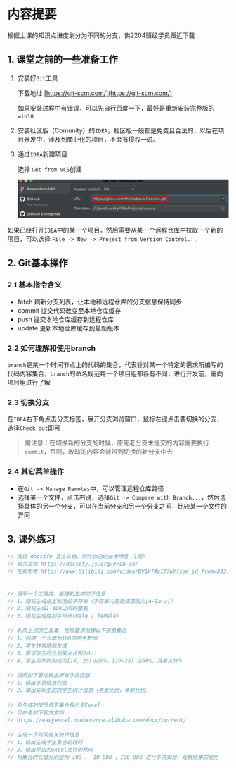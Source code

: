 # 内容提要
根据上课的知识点进度划分为不同的分支，供2204班级学员跟近下载

## 1. 课堂之前的一些准备工作

1. 安装好`Git`工具

   下载地址 [https://git-scm.com/](https://git-scm.com/)

   如果安装过程中有错误，可以先自行百度一下，最好是重新安装完整版的`win10`

2. 安装社区版（Comunity）的`IDEA`，社区版一般都是免费且合法的，以后在项目开发中，涉及到商业化的项目，不会有侵权一说。

3. 通过`IDEA`新建项目

   选择 `Get from VCS`创建

   ![image-20220711151116591](images/image-20220711151116591.png)

如果已经打开`IDEA`中的某一个项目，然后需要从某一个远程仓库中拉取一个新的项目，可以选择 `File -> New -> Project from Version Control...`

## 2. Git基本操作

### 2.1 基本指令含义

- fetch 刷新分支列表，让本地和远程仓库的分支信息保持同步
- commit 提交代码改变至本地仓库缓存
- push 提交本地仓库缓存到远程仓库
- update 更新本地仓库缓存到最新版本

### 2.2 如何理解和使用branch

`branch`是某一个时间节点上的代码的集合，代表针对某一个特定的需求所编写的代码内容集合，`branch`的命名规范每一个项目组都各有不同，进行开发前，需向项目组进行了解

### 2.3 切换分支

在`IDEA`右下角点击分支标签，展开分支浏览窗口，鼠标左键点击要切换的分支，选择`Check out`即可

> 需注意：在切换新的分支的时候，原先老分支未提交的内容需要执行`commit`，否则，改动的内容会被带到切换的新分支中去

### 2.4 其它菜单操作

- 在`Git -> Manage Remotes`中，可以管理远程仓库路径
- 选择某一个文件，点击右键，选择`Git -> Compare with Branch...`，然后选择具体的另一个分支，可以在当前分支和另一个分支之间，比较某一个文件的异同

## 3. 课外练习

```java
// 阅读 docsify 官方文档，制作自己的技术博客（1周）
// 官方文档 https://docsify.js.org/#/zh-cn/
// 视频参考 https://www.bilibili.com/video/BV1kT4y1T7wY?spm_id_from=333.337.search-card.all.click


// 编写一个工具类，能随机生成如下信息
// 1、随机生成指定长度的字符串（字符串内容选择范围为[A-Za-z]）
// 2、随机生成1-100之间的整数
// 3、随机生成性别字符串(male / female)

// 利用上述的工具类，按照要求创建以下信息集合
// 1、创建一个长度为100的学生数组
// 2、学生姓名随机生成
// 3、要求学生的性别男女比例为1:1
// 4、学生的年龄构成为[18, 20)占20%，[20-25) 占50%，其余占30%

// 按照如下要求输出所有学员信息
// 1、输出学员信息列表
// 2、输出实际生成的学生统计信息（男女比例，年龄比例）

// 将生成的学员信息集合导出至Excel
// 可参考如下官方文档：
// https://easyexcel.opensource.alibaba.com/docs/current/

// 生成一下时间有关统计信息
// 1、输出生成学生集合的耗时
// 2、输出导出为excel文件的耗时
// 将集合的长度分别定为 100 、 10_000 、100_000 进行多次实验，观察结果的变化
```

